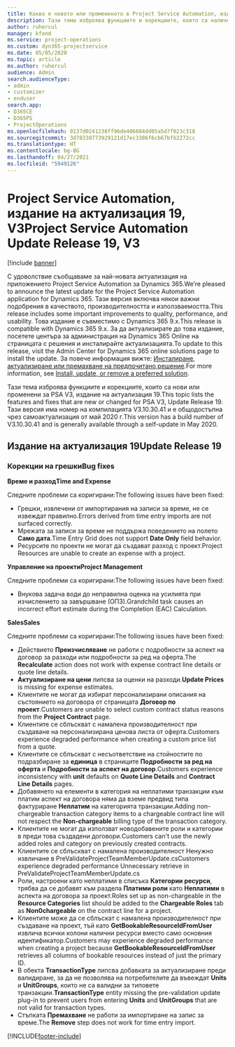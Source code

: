 ```yaml
---
title: Какво е новото или промененото в Project Service Automation, издание на актуализация 19, V3
description: Тази тема изброява функциите и корекциите, които са налични в Project Service Automation V3, издание на актуализация 19, V3.
author: ruhercul
manager: kfend
ms.service: project-operations
ms.custom: dyn365-projectservice
ms.date: 05/05/2020
ms.topic: article
ms.author: ruhercul
audience: Admin
search.audienceType:
- admin
- customizer
- enduser
search.app:
- D365CE
- D365PS
- ProjectOperations
ms.openlocfilehash: 0137d0241238ff96de406884dd05a5d7f023c318
ms.sourcegitcommit: 3d78338773929121d17ec3386f6cb67bfb2272cc
ms.translationtype: HT
ms.contentlocale: bg-BG
ms.lasthandoff: 04/27/2021
ms.locfileid: "5949126"
---
```

# <a name="project-service-automation-update-release-19-v3"></a><span data-ttu-id="05328-103">Project Service Automation, издание на актуализация 19, V3</span><span class="sxs-lookup"><span data-stu-id="05328-103">Project Service Automation Update Release 19, V3</span></span>

[!include [banner](../includes/psa-now-project-operations.md)]

<span data-ttu-id="05328-104">С удоволствие съобщаваме за най-новата актуализация на приложението Project Service Automation за Dynamics 365.</span><span class="sxs-lookup"><span data-stu-id="05328-104">We’re pleased to announce the latest update for the Project Service Automation application for Dynamics 365.</span></span> <span data-ttu-id="05328-105">Тази версия включва някои важни подобрения в качеството, производителността и използваемостта.</span><span class="sxs-lookup"><span data-stu-id="05328-105">This release includes some important improvements to quality, performance, and usability.</span></span> <span data-ttu-id="05328-106">Това издание е съвместимо с Dynamics 365 9.x.</span><span class="sxs-lookup"><span data-stu-id="05328-106">This release is compatible with Dynamics 365 9.x.</span></span> <span data-ttu-id="05328-107">За да актуализирате до това издание, посетете центъра за администрация на Dynamics 365 Online на страницата с решения и инсталирайте актуализацията.</span><span class="sxs-lookup"><span data-stu-id="05328-107">To update to this release, visit the Admin Center for Dynamics 365 online solutions page to install the update.</span></span> <span data-ttu-id="05328-108">За повече информация вижте: [Инсталиране, актуализиране или премахване на предпочитано решение](/power-platform/admin/install-remove-preferred-solution).</span><span class="sxs-lookup"><span data-stu-id="05328-108">For more information, see [Install, update, or remove a preferred solution](/power-platform/admin/install-remove-preferred-solution).</span></span>

<span data-ttu-id="05328-109">Тази тема изброява функциите и корекциите, които са нови или променени за PSA V3, издание на актуализация 19.</span><span class="sxs-lookup"><span data-stu-id="05328-109">This topic lists the features and fixes that are new or changed for PSA V3, Update Release 19.</span></span> <span data-ttu-id="05328-110">Тази версия има номер на компилацията V3.10.30.41 и е общодостъпна чрез самоактуализация от май 2020 г.</span><span class="sxs-lookup"><span data-stu-id="05328-110">This version has a build number of V3.10.30.41 and is generally available through a self-update in May 2020.</span></span>

## <a name="update-release-19"></a><span data-ttu-id="05328-111">Издание на актуализация 19</span><span class="sxs-lookup"><span data-stu-id="05328-111">Update Release 19</span></span>

### <a name="bug-fixes"></a><span data-ttu-id="05328-112">Корекции на грешки</span><span class="sxs-lookup"><span data-stu-id="05328-112">Bug fixes</span></span>

<span data-ttu-id="05328-113">**Време и разход**</span><span class="sxs-lookup"><span data-stu-id="05328-113">**Time and Expense**</span></span>

<span data-ttu-id="05328-114">Следните проблеми са коригирани:</span><span class="sxs-lookup"><span data-stu-id="05328-114">The following issues have been fixed:</span></span> 

- <span data-ttu-id="05328-115">Грешки, извлечени от импортирания на записи за време, не се извеждат правилно.</span><span class="sxs-lookup"><span data-stu-id="05328-115">Errors derived from time entry imports are not surfaced correctly.</span></span>
- <span data-ttu-id="05328-116">Мрежата за записи за време не поддържа поведението на полето **Само дата**.</span><span class="sxs-lookup"><span data-stu-id="05328-116">Time Entry Grid does not support **Date Only** field behavior.</span></span>
- <span data-ttu-id="05328-117">Ресурсите по проекти не могат да създават разход с проект.</span><span class="sxs-lookup"><span data-stu-id="05328-117">Project Resources are unable to create an expense with a project.</span></span>

<span data-ttu-id="05328-118">**Управление на проекти**</span><span class="sxs-lookup"><span data-stu-id="05328-118">**Project Management**</span></span>

<span data-ttu-id="05328-119">Следните проблеми са коригирани:</span><span class="sxs-lookup"><span data-stu-id="05328-119">The following issues have been fixed:</span></span> 

-  <span data-ttu-id="05328-120">Внукова задача води до неправилна оценка на усилията при изчислението за завършване (ОПЗ).</span><span class="sxs-lookup"><span data-stu-id="05328-120">Grandchild task causes an incorrect effort estimate during the Completion (EAC) Calculation.</span></span>

<span data-ttu-id="05328-121">**Sales**</span><span class="sxs-lookup"><span data-stu-id="05328-121">**Sales**</span></span>

<span data-ttu-id="05328-122">Следните проблеми са коригирани:</span><span class="sxs-lookup"><span data-stu-id="05328-122">The following issues have been fixed:</span></span> 

- <span data-ttu-id="05328-123">Действието **Преизчисляване** не работи с подробности за аспект на договор за разходи или подробности за ред на оферта.</span><span class="sxs-lookup"><span data-stu-id="05328-123">The **Recalculate** action does not work with expense contract line details or quote line details.</span></span>
- <span data-ttu-id="05328-124">**Актуализиране на цени** липсва за оценки на разходи.</span><span class="sxs-lookup"><span data-stu-id="05328-124">**Update Prices** is missing for expense estimates.</span></span>
-  <span data-ttu-id="05328-125">Клиентите не могат да избират персонализирани описания на състоянието на договора от страницата **Договор по проект**.</span><span class="sxs-lookup"><span data-stu-id="05328-125">Customers are unable to select custom contract status reasons from the **Project Contract** page.</span></span>
- <span data-ttu-id="05328-126">Клиентите се сблъскват с намалена производителност при създаване на персонализирана ценова листа от оферта.</span><span class="sxs-lookup"><span data-stu-id="05328-126">Customers experience degraded performance when creating a custom price list from a quote.</span></span>
- <span data-ttu-id="05328-127">Клиентите се сблъскват с несъответствие на стойностите по подразбиране за **единица** в страниците **Подробности за ред на оферта** и **Подробности за аспект на договор**.</span><span class="sxs-lookup"><span data-stu-id="05328-127">Customers experience inconsistency with **unit** defaults on **Quote Line Details** and **Contract Line Details** pages.</span></span>
- <span data-ttu-id="05328-128">Добавянето на елементи в категория на неплатими транзакции към платим аспект на договора няма да вземе предвид типа фактуриране **Неплатим** на категорията транзакции.</span><span class="sxs-lookup"><span data-stu-id="05328-128">Adding non-chargeable transaction category items to a chargeable contract line will not respect the **Non-chargeable** billing type of the transaction category.</span></span>
- <span data-ttu-id="05328-129">Клиентите не могат да използват новодобавените роли и категории в преди това създадени договори.</span><span class="sxs-lookup"><span data-stu-id="05328-129">Customers can't use the newly added roles and category on previously created contracts.</span></span>
- <span data-ttu-id="05328-130">Клиентите се сблъскват с намалена производителност Ненужно извличане в PreValidateProjectTeamMemberUpdate.cs</span><span class="sxs-lookup"><span data-stu-id="05328-130">Customers experience degraded performance Unnecessary retrieve in PreValidateProjectTeamMemberUpdate.cs</span></span>
- <span data-ttu-id="05328-131">Роли, настроени като неплатими в списъка **Категории ресурси**, трябва да се добавят към раздела **Платими роли** като **Неплатими** в аспекта на договора за проект.</span><span class="sxs-lookup"><span data-stu-id="05328-131">Roles set up as non-chargeable in the **Resource Categories** list should be added to the **Chargeable Roles** tab as **Non0chargeable** on the contract line for a project.</span></span>
- <span data-ttu-id="05328-132">Клиентите може да се сблъскат с намалена производителност при създаване на проект, тъй като **GetBookableResourceIdFromUser** извлича всички колони налични ресурси вместо само основния идентификатор.</span><span class="sxs-lookup"><span data-stu-id="05328-132">Customers may experience degraded performance when creating a project because **GetBookableResourceIdFromUser** retrieves all columns of bookable resources instead of just the primary ID.</span></span>
- <span data-ttu-id="05328-133">В обекта **TransactionType** липсва добавката за актуализиране преди валидиране, за да не позволява на потребителите да въвеждат **Units** и **UnitGroups**, които не са валидни за типовете транзакции.</span><span class="sxs-lookup"><span data-stu-id="05328-133">**TransactionType** entity missing the pre-validation update plug-in to prevent users from entering **Units** and **UnitGroups** that are not valid for transaction types.</span></span>
- <span data-ttu-id="05328-134">Стъпката **Премахване** не работи за импортиране на запис за време.</span><span class="sxs-lookup"><span data-stu-id="05328-134">The **Remove** step does not work for time entry import.</span></span>


[!INCLUDE[footer-include](../includes/footer-banner.md)]